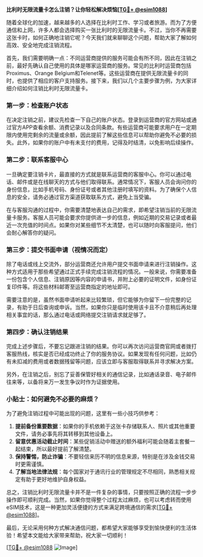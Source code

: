 **比利时无限流量卡怎么注销？让你轻松解决烦恼[[TG💪+ @esim1088](https://t.me/s/esim1088)]**

随着全球化的加速，越来越多的人选择在比利时工作、学习或者旅游。而为了方便通信和上网，许多人都会选择购买一张比利时的无限流量卡。不过，当你不再需要这张卡时，如何正确地注销它呢？今天我们就来聊聊这个问题，帮助大家了解如何高效、安全地完成注销流程。

首先，我们需要明确一点：不同运营商提供的服务可能会有所不同，因此在注销之前，最好先确认自己使用的具体是哪家运营商的服务。常见的比利时运营商包括Proximus、Orange Belgium和Telenet等。这些运营商在提供无限流量卡的同时，也提供了相应的客户支持服务。接下来，我们以几个主要步骤为例，为大家详细介绍如何注销比利时无限流量卡。

### 第一步：检查账户状态

在决定注销之前，建议先检查一下自己的账户状态。登录到运营商的官方网站或通过官方APP查看余额、消费记录以及合同条款。有些运营商可能要求用户在一定期限内使用完剩余的流量或余额，因此提前了解这些信息可以帮助你避免不必要的损失。此外，如果你的账户中有未支付的费用，记得及时结清，以免影响后续操作。

### 第二步：联系客服中心

一旦确定要注销卡片，最直接的方式就是联系运营商的客服中心。你可以通过电话、邮件或是在线聊天的方式与他们取得联系。通常情况下，客服人员会询问你的身份信息，比如手机号码、身份证号或者其他注册时填写的资料。为了确保个人信息的安全，请务必通过官方渠道获取联系方式，避免上当受骗。

在与客服沟通的过程中，你需要清楚地表达自己的需求，即希望注销当前的无限流量卡服务。客服人员可能会要求你提供进一步的信息，例如近期的交易记录或者最近一次充值的时间点。如果你对某些细节不太清楚，也可以随时向客服提问，他们会耐心解答你的疑问。

### 第三步：提交书面申请（视情况而定）

除了电话或线上交流外，部分运营商还允许用户提交书面申请来进行注销操作。这种方式适用于那些希望通过正式手续完成注销流程的情况。一般来说，你需要准备一份包含个人信息、注销原因等内容的申请书，并附上必要的证明文件，如身份证复印件等。将这些材料邮寄至运营商指定的地址即可。

需要注意的是，虽然书面申请听起来比较繁琐，但它能够为你留下一份完整的记录，有助于日后查询或申诉。当然，如果你只是临时使用该卡且不介意稍后再处理相关事宜的话，那么通过电话或网络提交注销请求就足够了。

### 第四步：确认注销结果

完成上述步骤后，不要忘记跟进注销的结果。你可以再次访问运营商官网或者拨打客服热线，核实是否已经成功终止了你的服务协议。如果发现有任何问题，比如仍有未扣减的费用或者数据残留等问题，应该立即与客服取得联系并寻求解决方案。

另外，在注销之后，别忘了妥善保管好相关的通信记录，比如通话录音、电子邮件往来等，以备将来万一发生争议时作为证据使用。

### 小贴士：如何避免不必要的麻烦？

为了避免注销过程中可能出现的问题，这里有一些小技巧供参考：

1. **提前备份重要数据**：如果你的手机依赖于这张卡存储联系人、照片或其他重要文件，请务必事先将其转移到其他设备上。
2. **留意优惠活动截止时间**：某些促销活动中赠送的额外福利可能会随着主套餐一起结束，所以最好提前了解清楚。
3. **保持警惕，防止诈骗**：不要轻信来历不明的信息来源，特别是在涉及金钱交易时更需谨慎。
4. **了解当地法律法规**：每个国家对于通讯行业的管理规定不尽相同，熟悉相关规定有助于更好地维护自身权益。

总之，注销比利时无限流量卡并不是一件复杂的事情，只要按照正确的流程一步步操作即可顺利完成。当然，如果你觉得整个过程太过麻烦，也可以考虑转而使用eSIM技术，这是一种更加灵活便捷的方式来满足跨境通信的需求[[TG💪+ @esim1088](https://t.me/s/esim1088)]。

最后，无论采用何种方式解决通信问题，都希望大家能够享受到愉快便利的生活体验！希望本文能给大家带来帮助，祝大家一切顺利！

[[TG💪+ @esim1088](https://t.me/s/esim1088) ![Image](https://i.postimg.cc/4NQfJmqS/Snipaste-2025-05-13-00-14-12.png)]